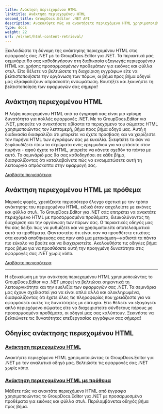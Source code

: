 ```yaml
---
title: Ανάκτηση περιεχομένου HTML
linktitle: Ανάκτηση περιεχομένου HTML
second_title: GroupDocs.Editor .NET API
description: Ανακαλύψτε πώς να ανακτήσετε περιεχόμενο HTML χρησιμοποιώντας το GroupDocs.Editor για .NET. Περιλαμβάνονται οδηγοί βήμα προς βήμα για την ανάκτηση περιεχομένου σώματος και προσαρμοσμένων προθεμάτων.
type: docs
weight: 22
url: /el/net/html-content-retrieval/
---
```

Ξεκλειδώστε τη δύναμη της ανάκτησης περιεχομένου HTML στις εφαρμογές σας .NET με το GroupDocs.Editor για .NET. Τα περιεκτικά μας σεμινάρια θα σας καθοδηγήσουν στη διαδικασία εξαγωγής περιεχομένου HTML και χρήσης προσαρμοσμένων προθεμάτων για εικόνες και φύλλα στυλ. Είτε θέλετε να βελτιώσετε τη διαχείριση εγγράφων είτε να βελτιστοποιήσετε την οργάνωση των πόρων, οι βήμα προς βήμα οδηγοί μας εξασφαλίζουν απρόσκοπτη ενσωμάτωση. Βουτήξτε και ξεκινήστε τη βελτιστοποίηση των εφαρμογών σας σήμερα!

## Ανάκτηση περιεχομένου HTML

Η λήψη περιεχομένου HTML από τα έγγραφά σας είναι μια κρίσιμη δυνατότητα για πολλές εφαρμογές .NET. Με το GroupDocs.Editor για .NET, μπορείτε να ανακτήσετε αβίαστα το περιεχόμενο του σώματος HTML χρησιμοποιώντας τον λεπτομερή, βήμα προς βήμα οδηγό μας. Αυτή η διαδικασία διασφαλίζει ότι μπορείτε να έχετε πρόσβαση και να χειρίζεστε τον πυρήνα HTML των εγγράφων σας με ευκολία. Σκεφτείτε το σαν να ξεφλουδίζετε πίσω τα στρώματα ενός κρεμμυδιού για να φτάσετε στον πυρήνα - αφού έχετε το HTML, μπορείτε να κάνετε σχεδόν τα πάντα με αυτό. Το σεμινάριό μας θα σας καθοδηγήσει σε κάθε βήμα, διασφαλίζοντας ότι καταλαβαίνετε πώς να ενσωματώσετε αυτή τη λειτουργία απρόσκοπτα στην εφαρμογή σας.

[Διαβάστε περισσότερα](./retrieve-html-body-content/)

## Ανάκτηση περιεχομένου HTML με πρόθεμα

Μερικές φορές, χρειάζεστε περισσότερο έλεγχο σχετικά με τον τρόπο ανάκτησης του περιεχομένου HTML, ειδικά όταν ασχολείστε με εικόνες και φύλλα στυλ. Το GroupDocs.Editor για .NET σάς επιτρέπει να ανακτάτε περιεχόμενο HTML με προσαρμοσμένα προθέματα, διευκολύνοντας τη διαχείριση και την οργάνωση των πόρων σας. Ο περιεκτικός οδηγός μας θα σας δείξει πώς να ρυθμίζετε και να χρησιμοποιείτε αποτελεσματικά αυτά τα προθέματα. Φανταστείτε ότι είναι σαν να προσθέτετε ετικέτες στα κουτιά αποθήκευσης σας πριν από μια μετακόμιση—καθιστά τα πάντα πιο εύκολο να βρείτε και να διαχειριστείτε. Ακολουθήστε τις οδηγίες βήμα προς βήμα για να προσθέσετε αυτή την προηγμένη δυνατότητα στις εφαρμογές σας .NET χωρίς κόπο.

[Διαβάστε περισσότερα](./retrieve-html-content-with-prefix/)

---

Η εξοικείωση με την ανάκτηση περιεχομένου HTML χρησιμοποιώντας το GroupDocs.Editor για .NET μπορεί να βελτιώσει σημαντικά τη λειτουργικότητα και την ευελιξία των εφαρμογών σας .NET. Τα σεμινάρια μας έχουν σχεδιαστεί για να είναι απλά αλλά και ολοκληρωμένα, διασφαλίζοντας ότι έχετε όλες τις πληροφορίες που χρειάζεστε για να εφαρμόσετε αυτές τις δυνατότητες με επιτυχία. Είτε θέλετε να εξαγάγετε απλό περιεχόμενο σώματος είτε να διαχειριστείτε σύνθετους πόρους με προσαρμοσμένα προθέματα, οι οδηγοί μας σας καλύπτουν. Ξεκινήστε να βελτιώνετε τις δυνατότητες επεξεργασίας εγγράφων σας σήμερα!
## Οδηγίες ανάκτησης περιεχομένου HTML
### [Ανάκτηση περιεχομένου HTML](./retrieve-html-body-content/)
Ανακτήστε περιεχόμενο HTML χρησιμοποιώντας το GroupDocs.Editor για .NET με τον αναλυτικό οδηγό μας. Βελτιώστε τις εφαρμογές σας .NET χωρίς κόπο.
### [Ανάκτηση περιεχομένου HTML με πρόθεμα](./retrieve-html-content-with-prefix/)
Μάθετε πώς να ανακτάτε περιεχόμενο HTML από έγγραφα χρησιμοποιώντας το GroupDocs.Editor για .NET με προσαρμοσμένα προθέματα για εικόνες και φύλλα στυλ. Περιλαμβάνεται οδηγός βήμα προς βήμα.